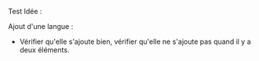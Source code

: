 Test Idée :

Ajout d'une langue :
- Vérifier qu'elle s'ajoute bien, vérifier qu'elle ne s'ajoute pas quand il y a deux éléments.